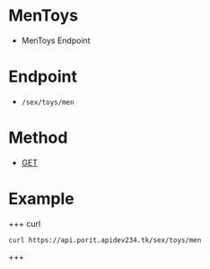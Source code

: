 # MenToys
- MenToys Endpoint

# Endpoint
- `/sex/toys/men` 

# Method
- [GET](https://developer.mozilla.org/en-US/docs/Web/HTTP/Methods/GET)

# Example
+++ curl
``` 
curl https://api.porit.apidev234.tk/sex/toys/men
``` 
+++